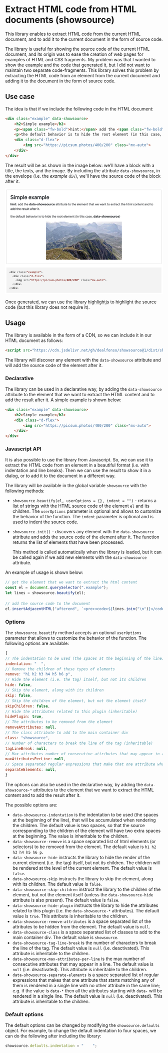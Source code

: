 # Extract HTML code from HTML documents (showsource)

This library enables to extract HTML code from the current HTML document, and to add it to the current document in the form of source code.

The library is useful for showing the source code of the current HTML document, and its origin was to ease the creation of web pages for examples of HTML and CSS fragments. My problem was that I wanted to show the example and the code that generated it, but I did not want to maintain two separate code-fragments. This library solves this problem by extracting the HTML code from an element from the current document and adding it to the document in the form of source code.

## Use case

The idea is that if we include the following code in the HTML document:

```html
<div class="example" data-showsource>
    <h2>Simple example</h2>
    <p><span class="fw-bold">hint:</span> add the <span class="fw-bold">data-showsource</span> attribute to the element that we want to extract the html content and to add the result after it.</p>
    <p>the default behavior is to hide the root element (in this case, <span class="fw-bold">data-showsource</span>)</p>
    <div class="d-flex">
        <img src="https://picsum.photos/400/200" class="mx-auto">
    </div>
</div>
```

The result will be as shown in the image below: we'll have a block with a title, the texts, and the image. By including the attribute `data-showsource`, in the envelope (i.e. the _example_ `div`), we'll have the source code of the block after it.

![Simple example](img/example.png)

Once generated, we can use the library [highlightjs](https://highlightjs.org/) to highlight the source code (but this library does not require it).

## Usage

The library is available in the form of a CDN, so we can include it in our HTML document as follows:

```html
<script src="https://cdn.jsdelivr.net/gh/dealfonso/showsource@1/dist/showsource.min.js"></script>
```

The library will discover any element with the `data-showsource` attribute and will add the source code of the element after it.

### Declarative

The library can be used in a declarative way, by adding the `data-showsource` attribute to the element that we want to extract the HTML content and to add the result after it. A simple example is shown below:

```html
<div class="example" data-showsource>
    <h2>Simple example</h2>
    <div class="d-flex">
        <img src="https://picsum.photos/400/200" class="mx-auto">
    </div>
</div>
```

### Javascript API

It is also possible to use the library from Javascript. So, we can use it to extract the HTML code from an element in a beautiful format (i.e. with indentation and line breaks). Then we can use the result to show it in a dialog, or to add it to the document in a different way.

The library will be available in the global variable `showsource` with the following methods:
- `showsource.beautify(el, userOptions = {}, indent = "")` - returns a list of strings with the HTML source code of the element `el` and its children. The `userOptions` parameter is optional and allows to customize the behavior of the function. The `indent` parameter is optional and is used to indent the source code.

- `showsource.init()` - discovers any element with the `data-showsource` attribute and adds the source code of the element after it. The function returns the list of elements that have been processed.

    This method is called automatically when the library is loaded, but it can be called again if we add new elements with the `data-showsource` attribute.

An example of usage is shown below:

```javascript
// get the element that we want to extract the html content
const el = document.querySelector(".example");
let lines = showsource.beautify(el);

// add the source code to the document
el.insertAdjacentHTML("afterend", `<pre><code>${lines.join("\n")}</code></pre>`);
```

### Options

The `showsource.beautify` method accepts an optional `userOptions` parameter that allows to customize the behavior of the function. The following options are available:

```javascript
{
// The indentation to be used (the spaces at the beginning of the line) (inheritable)
indentation: "  ",
// Remove the children of these types of elements
remove: "h1 h2 h3 h4 h5 h6 p",
// Hide the element (i.e. the tag) itself, but not its children
hide: false,
// Skip the element, along with its children
skip: false,
// Skip the children of the element, but not the element itself
skipChildren: false,
// Hide the attributes related to this plugin (inheritable)
hidePlugin: true,
// The attributes to be removed from the element
removeAttributes: null,
// The class attribute to add to the main container div
class: "showsource",
// Number of characters to break the line of the tag (inheritable)
tagLineBreak: null,
// Max attributes number of consecutive attributes that may appear in a line (inheritable)
maxAttributesPerLine: null,
// Space separated regular expressions that make that one attribute whose start matches any of them is rendered in a single line (i.e. no other attribute is rendered in the same line); e.g. if the value is data-* then all the attributes starting with data- will be rendered in a single line (inheritable)
separateElements: null,
}
```

The options can also be used in the declarative way, by adding the `data-showsource-*` attributes to the element that we want to extract the HTML content and to add the result after it.

The possible options are:
- `data-showsource-indentation` is the indentation to be used (the spaces at the beginning of the line), that will be accumulated when rendering the children. The default value is two spaces, so that the source corresponding to the children of the element will have two extra spaces at the beginning. The value is inheritable to the children.
- `data-showsource-remove` is a space separated list of html elements (or selectors) to be removed from the element. The default value is `h1 h2 h3 h4 h5 h6 p`.
- `data-showsource-hide` instructs the library to hide the render of the current element (i.e. the tag) itself, but not its children. The children will be rendered at the level of the current element. The default value is `false`.
- `data-showsource-skip` instructs the library to skip the element, along with its children. The default value is `false`.
- `data-showsource-skip-children` instruct the library to the children of the element, but not the element itself (unless the `data-showsource-hide` attribute is also present). The default value is `false`.
- `data-showsource-hide-plugin` instructs the library to hide the attributes related to this plugin (i.e. the `data-showsource-*` attributes). The default value is `true`. This attribute is inheritable to the children.
- `data-showsource-remove-attributes` is a space separated list of the attributes to be hidden from the element. The default value is `null`.
- `data-showsource-class` is a space separated list of classes to add to the main container div. The default value is `showsource`.
- `data-showsource-tag-line-break` is the number of characters to break the line of the tag. The default value is `null` (i.e. deactivated). This attribute is inheritable to the children.
- `data-showsource-max-attributes-per-line` is the max number of consecutive attributes that may appear in a line. The default value is `null` (i.e. deactivated). This attribute is inheritable to the children.
- `data-showsource-separate-elements` is a space separated list of regular expressions that makes that one attribute that starts matching any of them is rendered in a single line with no other attribute in the same line; e.g. if the value is `data-*` then all the attributes starting with `data-` will be rendered in a single line. The default value is `null` (i.e. deactivated). This attribute is inheritable to the children.

### Default options

The default options can be changed by modifying the `showsource.defaults` object. For example, to change the default indentation to four spaces, we can do the following after including the library:

```javascript
showsource.defaults.indentation = "    ";
```